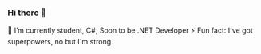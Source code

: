 ### Hi there 👋
🔭 I’m currently student, C#, Soon to be .NET Developer
⚡ Fun fact: I´ve got superpowers, no but I´m strong
